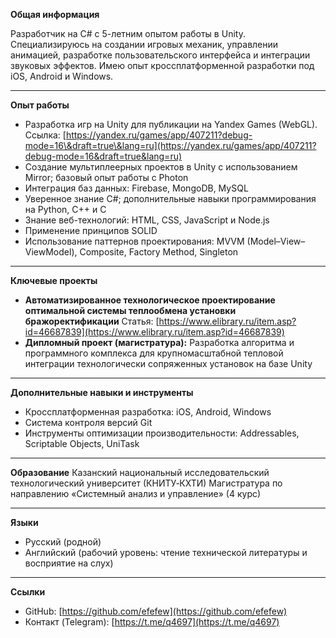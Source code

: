 **Общая информация**

Разработчик на C# с 5-летним опытом работы в Unity. Специализируюсь на создании игровых механик, управлении анимацией, разработке пользовательского интерфейса и интеграции звуковых эффектов. Имею опыт кроссплатформенной разработки под iOS, Android и Windows.

---

**Опыт работы**

* Разработка игр на Unity для публикации на Yandex Games (WebGL).
  Ссылка: [https://yandex.ru/games/app/407211?debug-mode=16\&draft=true\&lang=ru](https://yandex.ru/games/app/407211?debug-mode=16&draft=true&lang=ru)
* Создание мультиплеерных проектов в Unity с использованием Mirror; базовый опыт работы с Photon
* Интеграция баз данных: Firebase, MongoDB, MySQL
* Уверенное знание C#; дополнительные навыки программирования на Python, C++ и C
* Знание веб-технологий: HTML, CSS, JavaScript и Node.js
* Применение принципов SOLID
* Использование паттернов проектирования: MVVM (Model–View–ViewModel), Composite, Factory Method, Singleton

---

**Ключевые проекты**

* **Автоматизированное технологическое проектирование оптимальной системы теплообмена установ­ки бражоректификации**
  Статья: [https://www.elibrary.ru/item.asp?id=46687839](https://www.elibrary.ru/item.asp?id=46687839)
* **Дипломный проект (магистратура):** Разработка алгоритма и программного комплекса для крупномасштабной тепловой интеграции технологически сопряженных установок на базе Unity

---

**Дополнительные навыки и инструменты**

* Кроссплатформенная разработка: iOS, Android, Windows
* Система контроля версий Git
* Инструменты оптимизации производительности: Addressables, Scriptable Objects, UniTask

---

**Образование**
Казанский национальный исследовательский технологический университет (КНИТУ‑КХТИ)
Магистратура по направлению «Системный анализ и управление» (4 курс)

---

**Языки**

* Русский (родной)
* Английский (рабочий уровень: чтение технической литературы и восприятие на слух)

---

**Ссылки**

* GitHub: [https://github.com/efefew](https://github.com/efefew)
* Контакт (Telegram): [https://t.me/q4697](https://t.me/q4697)
